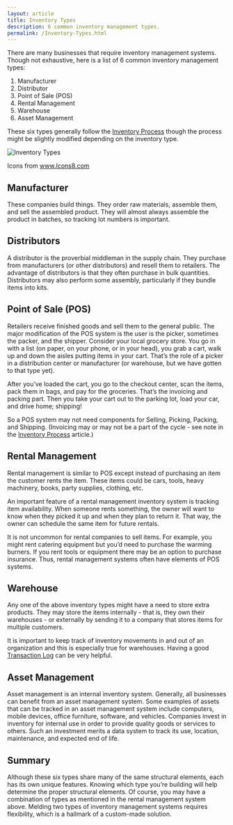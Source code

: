 ```yaml
---
layout: article
title: Inventory Types
description: 6 common inventory management types.
permalink: /Inventory-Types.html
---
```

There are many businesses that require inventory management systems.  Though not exhaustive, here is a list of 6 common inventory management types:

1. Manufacturer
2. Distributor
3. Point of Sale (POS)
4. Rental Management
5. Warehouse
6. Asset Management

These six types generally follow the [Inventory Process](http://filemakerinventoryresources.com/Inventory-Process.html) though the process might be slightly modified depending on the inventory type.

![Inventory Types](http://newleafdata.com/images/Inventory-Types.png)

<p class="citation">Icons from <a href="https://icons8.com">www.Icons8.com</a></p>

## Manufacturer

These companies build things.  They order raw materials, assemble them, and sell the assembled product.  They will almost always assemble the product in batches, so tracking lot numbers is important.

## Distributors

A distributor is the proverbial middleman in the supply chain.  They purchase from manufacturers (or other distributors) and resell them to retailers.  The advantage of distributors is that they often purchase in bulk quantities.  Distributors may also perform some assembly, particularly if they bundle items into kits.

## Point of Sale (POS)

Retailers receive finished goods and sell them to the general public.  The major modification of the POS system is  the user is the picker, sometimes the packer, and the shipper.  Consider your local grocery store.  You go in with a list (on paper, on your phone, or in your head), you grab a cart, walk up and down the aisles putting items in your cart.  That’s the role of a picker in a distribution center or manufacturer (or warehouse, but we have gotten to that type yet).

After you’ve loaded the cart, you go to the checkout center, scan the items, pack them in bags, and pay for the groceries.  That’s the invoicing and packing part.  Then you take your cart out to the parking lot, load your car, and drive home; shipping!

So a POS system may not need components for Selling, Picking, Packing, and Shipping.  (Invoicing may or may not be a part of the cycle - see note in the [Inventory Process](/Inventory-Process.html) article.)

## Rental Management

Rental management is similar to POS except instead of purchasing an item the customer rents the item.  These items could be cars, tools, heavy machinery, books, party supplies, clothing, etc.

An important feature of a rental management inventory system is tracking item availability.  When someone rents something, the owner will want to know when they picked it up and when they plan to return it.  That way, the owner can schedule the same item for future rentals.

It is not uncommon for rental companies to sell items.  For example, you might rent catering equipment but you’d need to purchase the warming burners.  If you rent tools or equipment there may be an option to purchase insurance.  Thus, rental management systems often have elements of POS systems.

## Warehouse

Any one of the above inventory types might have a need to store extra products.  They may store the items internally - that is, they own their warehouses - or externally by sending it to a company that stores items for multiple customers.

It is important to keep track of inventory movements in and out of an organization and this is especially true for warehouses.  Having a good [Transaction Log](/Transactions.html) can be very helpful.</p>

## Asset Management

Asset management is an internal inventory system.  Generally, all businesses can benefit from an asset management system.  Some examples of assets that can be tracked in an asset management system include computers, mobile devices, office furniture, software, and vehicles.  Companies invest in inventory for internal use in order to provide quality goods or services to others.  Such an investment merits a data system to track its use, location, maintenance, and expected end of life.

## Summary

Although these six types share many of the same structural elements, each has its own unique features.  Knowing which type you’re building will help determine the proper structural elements.  Of course, you may have a combination of types as mentioned in the rental management system above.  Melding two types of inventory management systems requires flexibility, which is a hallmark of a custom-made solution.